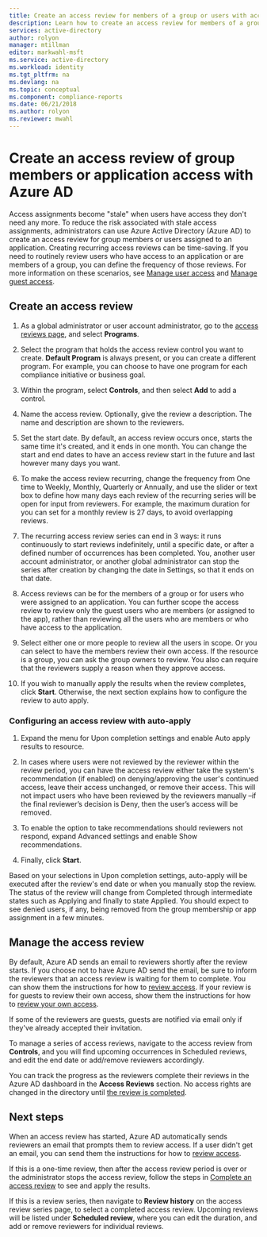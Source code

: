 ```yaml
---
title: Create an access review for members of a group or users with access to an application with Azure AD| Microsoft Docs
description: Learn how to create an access review for members of a group or users with access to an application. 
services: active-directory
author: rolyon
manager: mtillman
editor: markwahl-msft
ms.service: active-directory
ms.workload: identity
ms.tgt_pltfrm: na
ms.devlang: na
ms.topic: conceptual
ms.component: compliance-reports
ms.date: 06/21/2018
ms.author: rolyon
ms.reviewer: mwahl
---
```


# Create an access review of group members or application access with Azure AD

Access assignments become "stale" when users have access they don't need any more. To reduce the risk associated with stale access assignments, administrators can use Azure Active Directory (Azure AD) to create an access review for group members or users assigned to an application. Creating recurring access reviews can be time-saving. If you need to routinely review users who have access to an application or are members of a group, you can define the frequency of those reviews. For more information on these scenarios, see 
[Manage user access](active-directory-azure-ad-controls-manage-user-access-with-access-reviews.md) and [Manage guest access](active-directory-azure-ad-controls-manage-guest-access-with-access-reviews.md). 

## Create an access review

1. As a global administrator or user account administrator, go to the [access reviews page](https://portal.azure.com/#blade/Microsoft_AAD_ERM/DashboardBlade/), and select **Programs**.

2. Select the program that holds the access review control you want to create. **Default Program** is always present, or you can create a different program. For example, you can choose to have one program for each compliance initiative or business goal.

3. Within the program, select **Controls**, and then select **Add** to add a control.

4. Name the access review. Optionally, give the review a description. The name and description are shown to the reviewers.

5. Set the start date. By default, an access review occurs once, starts the same time it's created, and it ends in one month. You can change the start and end dates to have an access review start in the future and last however many days you want.

6. To make the access review recurring, change the frequency from One time to Weekly, Monthly, Quarterly or Annually, and use the slider or text box to define how many days each review of the recurring series will be open for input from reviewers. For example, the maximum duration for you can set for a monthly review is 27 days, to avoid overlapping reviews. 

7.	The recurring access review series can end in 3 ways: it runs continuously to start reviews indefinitely, until a specific date, or after a defined number of occurrences has been completed. You, another user account administrator, or another global administrator can stop the series after creation by changing the date in Settings, so that it ends on that date.

8. Access reviews can be for the members of a group or for users who were assigned to an application. You can further scope the access review to review only the guest users who are members (or assigned to the app), rather than reviewing all the users who are members or who have access to the application.

9. Select either one or more people to review all the users in scope. Or you can select to have the members review their own access. If the resource is a group, you can ask the group owners to review. You also can require that the reviewers supply a reason when they approve access.

10.	If you wish to manually apply the results when the review completes, click **Start**.  Otherwise, the next section explains how to configure the review to auto apply.

### Configuring an access review with auto-apply

1.	Expand the menu for Upon completion settings and enable Auto apply results to resource. 

2.	In cases where users were not reviewed by the reviewer within the review period, you can have the access review either take the system's recommendation (if enabled) on denying/approving the user's continued access, leave their access unchanged, or remove their access. This will not impact users who have been reviewed by the reviewers manually –if the final reviewer’s decision is Deny, then the user’s access will be removed.

3.	To enable the option to take recommendations should reviewers not respond, expand Advanced settings and enable Show recommendations.
 
4.	Finally, click **Start**.

Based on your selections in Upon completion settings, auto-apply will be executed after the review's end date or when you manually stop the review. The status of the review will change from Completed through intermediate states such as Applying and finally to state Applied. You should expect to see denied users, if any, being removed from the group membership or app assignment in a few minutes.


## Manage the access review

By default, Azure AD sends an email to reviewers shortly after the review starts. If you choose not to have Azure AD send the email, be sure to inform the reviewers that an access review is waiting for them to complete. You can show them the instructions for how to [review access](active-directory-azure-ad-controls-perform-access-review.md). If your review is for guests to review their own access, show them the instructions for how to [review your own access](active-directory-azure-ad-controls-perform-access-review.md).

If some of the reviewers are guests, guests are notified via email only if they've already accepted their invitation.

To manage a series of access reviews, navigate to the access review from **Controls**, and you will find upcoming occurrences in Scheduled reviews, and edit the end date or add/remove reviewers accordingly. 

You can track the progress as the reviewers complete their reviews in the Azure AD dashboard in the **Access Reviews** section. No access rights are changed in the directory until [the review is completed](active-directory-azure-ad-controls-complete-access-review.md).

## Next steps

When an access review has started, Azure AD automatically sends reviewers an email that prompts them to review access. If a user didn't get an email, you can send them the instructions for how to [review access](active-directory-azure-ad-controls-perform-access-review.md). 

If this is a one-time review, then after the access review period is over or the administrator stops the access review, follow the steps in [Complete an access review](active-directory-azure-ad-controls-complete-access-review.md) to see and apply the results.  

If this is a review series, then navigate to **Review history** on the access review series page, to select a completed access review.  Upcoming reviews will be listed under **Scheduled review**, where you can edit the duration, and add or remove reviewers for individual reviews.
